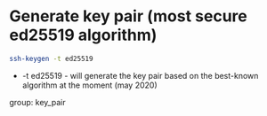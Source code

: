# Generate key pair (most secure ed25519 algorithm)

```bash
ssh-keygen -t ed25519
```

- -t ed25519 - will generate the key pair based on the best-known algorithm at the moment (may 2020)

group: key_pair
